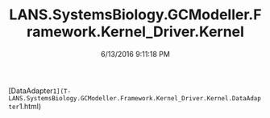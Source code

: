 ﻿---
title: LANS.SystemsBiology.GCModeller.Framework.Kernel_Driver.Kernel
date: 6/13/2016 9:11:18 PM
---

[DataAdapter`1](T-LANS.SystemsBiology.GCModeller.Framework.Kernel_Driver.Kernel.DataAdapter`1.html)
